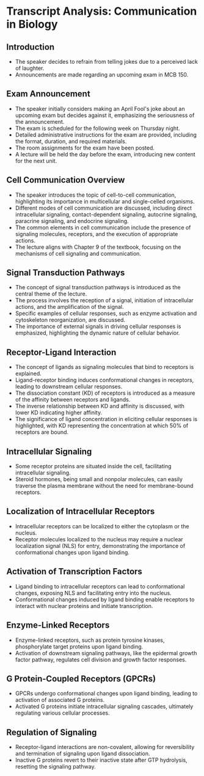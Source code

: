 # Transcript Analysis: Communication in Biology

## Introduction
- The speaker decides to refrain from telling jokes due to a perceived lack of laughter.
- Announcements are made regarding an upcoming exam in MCB 150.

## Exam Announcement
- The speaker initially considers making an April Fool's joke about an upcoming exam but decides against it, emphasizing the seriousness of the announcement.
- The exam is scheduled for the following week on Thursday night.
- Detailed administrative instructions for the exam are provided, including the format, duration, and required materials.
- The room assignments for the exam have been posted.
- A lecture will be held the day before the exam, introducing new content for the next unit.

## Cell Communication Overview
- The speaker introduces the topic of cell-to-cell communication, highlighting its importance in multicellular and single-celled organisms.
- Different modes of cell communication are discussed, including direct intracellular signaling, contact-dependent signaling, autocrine signaling, paracrine signaling, and endocrine signaling.
- The common elements in cell communication include the presence of signaling molecules, receptors, and the execution of appropriate actions.
- The lecture aligns with Chapter 9 of the textbook, focusing on the mechanisms of cell signaling and communication.

## Signal Transduction Pathways
- The concept of signal transduction pathways is introduced as the central theme of the lecture.
- The process involves the reception of a signal, initiation of intracellular actions, and the amplification of the signal.
- Specific examples of cellular responses, such as enzyme activation and cytoskeleton reorganization, are discussed.
- The importance of external signals in driving cellular responses is emphasized, highlighting the dynamic nature of cellular behavior.

## Receptor-Ligand Interaction
- The concept of ligands as signaling molecules that bind to receptors is explained.
- Ligand-receptor binding induces conformational changes in receptors, leading to downstream cellular responses.
- The dissociation constant (KD) of receptors is introduced as a measure of the affinity between receptors and ligands.
- The inverse relationship between KD and affinity is discussed, with lower KD indicating higher affinity.
- The significance of ligand concentration in eliciting cellular responses is highlighted, with KD representing the concentration at which 50% of receptors are bound.

## Intracellular Signaling
- Some receptor proteins are situated inside the cell, facilitating intracellular signaling.
- Steroid hormones, being small and nonpolar molecules, can easily traverse the plasma membrane without the need for membrane-bound receptors.

## Localization of Intracellular Receptors
- Intracellular receptors can be localized to either the cytoplasm or the nucleus.
- Receptor molecules localized to the nucleus may require a nuclear localization signal (NLS) for entry, demonstrating the importance of conformational changes upon ligand binding.

## Activation of Transcription Factors
- Ligand binding to intracellular receptors can lead to conformational changes, exposing NLS and facilitating entry into the nucleus.
- Conformational changes induced by ligand binding enable receptors to interact with nuclear proteins and initiate transcription.

## Enzyme-Linked Receptors
- Enzyme-linked receptors, such as protein tyrosine kinases, phosphorylate target proteins upon ligand binding.
- Activation of downstream signaling pathways, like the epidermal growth factor pathway, regulates cell division and growth factor responses.

## G Protein-Coupled Receptors (GPCRs)
- GPCRs undergo conformational changes upon ligand binding, leading to activation of associated G proteins.
- Activated G proteins initiate intracellular signaling cascades, ultimately regulating various cellular processes.

## Regulation of Signaling
- Receptor-ligand interactions are non-covalent, allowing for reversibility and termination of signaling upon ligand dissociation.
- Inactive G proteins revert to their inactive state after GTP hydrolysis, resetting the signaling pathway.


